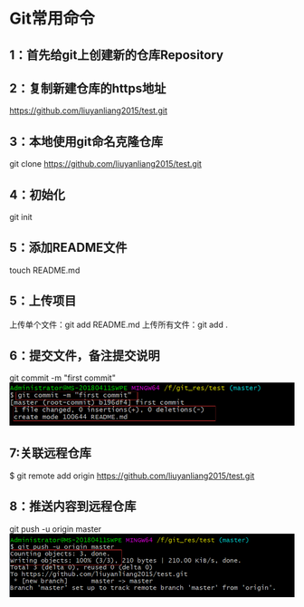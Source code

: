 # Git常用命令
## 1：首先给git上创建新的仓库Repository
## 2：复制新建仓库的https地址
https://github.com/liuyanliang2015/test.git
## 3：本地使用git命名克隆仓库
git clone https://github.com/liuyanliang2015/test.git
## 4：初始化
git init
## 5：添加README文件
touch README.md
## 5：上传项目
上传单个文件：git add README.md
上传所有文件：git add .
## 6：提交文件，备注提交说明
git commit -m "first commit"
![](https://github.com/liuyanliang2015/BertNote/blob/master/pics/git-commit.png)
## 7:关联远程仓库
$ git remote add origin https://github.com/liuyanliang2015/test.git
## 8：推送内容到远程仓库
git push -u origin master
![](https://github.com/liuyanliang2015/BertNote/blob/master/pics/git-push.png)








